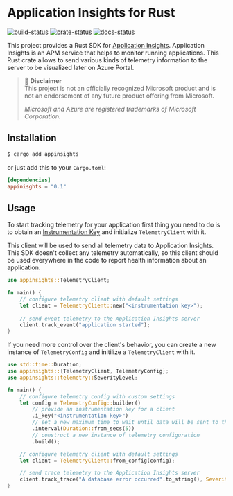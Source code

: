 # Application Insights for Rust
[![build-status](https://github.com/dmolokanov/appinsights-rs/workflows/CI/badge.svg)](https://github.com/dmolokanov/appinsights-rs/actions)
[![crate-status]( https://img.shields.io/crates/v/appinsights.svg)](https://crates.io/crates/appinsights)
[![docs-status](https://docs.rs/appinsights/badge.svg)](https://docs.rs/appinsights)

This project provides a Rust SDK for [Application Insights](http://azure.microsoft.com/en-us/services/application-insights/). Application Insights is an APM service that helps to monitor running applications. This Rust crate allows to send various kinds of telemetry information to the server to be visualized later on Azure Portal. 

> :triangular_flag_on_post: **Disclaimer**  
> This project is not an officially recognized Microsoft product and is not an endorsement of any future product offering from Microsoft.
>
> _Microsoft and Azure are registered trademarks of Microsoft Corporation._

## Installation
```bash
$ cargo add appinsights
```
or just add this to your `Cargo.toml`:

```toml
[dependencies]
appinisghts = "0.1"
```

## Usage

To start tracking telemetry for your application first thing you need to do is to obtain an [Instrumentation Key](https://docs.microsoft.com/en-us/azure/azure-monitor/app/create-new-resource) and initialize `TelemetryClient` with it.

This client will be used to send all telemetry data to Application Insights. This SDK doesn't collect any telemetry automatically, so this client should be used everywhere in the code to report health information about an application. 

```rust
use appinsights::TelemetryClient;

fn main() {
    // configure telemetry client with default settings
    let client = TelemetryClient::new("<instrumentation key>");
    
    // send event telemetry to the Application Insights server
    client.track_event("application started");
}
```
If you need more control over the client's behavior, you can create a new instance of `TelemetryConfig` and initilize a `TelemetryClient` with it.

```rust
use std::time::Duration;
use appinsights::{TelemetryClient, TelemetryConfig};
use appinsights::telemetry::SeverityLevel;

fn main() {
    // configure telemetry config with custom settings
    let config = TelemetryConfig::builder()
        // provide an instrumentation key for a client
        .i_key("<instrumentation key>")
        // set a new maximum time to wait until data will be sent to the server
        .interval(Duration::from_secs(5))
        // construct a new instance of telemetry configuration
        .build();

    // configure telemetry client with default settings
    let client = TelemetryClient::from_config(config);

    // send trace telemetry to the Application Insights server
    client.track_trace("A database error occurred".to_string(), SeverityLevel::Warning);
}
```
